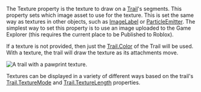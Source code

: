 The Texture property is the texture to draw on a [Trail](https://create.roblox.com/docs/reference/engine/classes/Trail)'s segments. This
property sets which image asset to use for the texture. This is set the
same way as textures in other objects, such as [ImageLabel](https://create.roblox.com/docs/reference/engine/classes/ImageLabel) or
[ParticleEmitter](https://create.roblox.com/docs/reference/engine/classes/ParticleEmitter). The simplest way to set this property is to use an
image uploaded to the Game Explorer (this requires the current place to be
Published to Roblox).

If a texture is not provided, then just the [Trail.Color](https://create.roblox.com/docs/reference/engine/classes/Trail#Color) of the Trail
will be used. With a texture, the trail will draw the texture as its
attachments move.

![A trail with a pawprint texture.][1]

Textures can be displayed in a variety of different ways based on the
trail's [Trail.TextureMode](https://create.roblox.com/docs/reference/engine/classes/Trail#TextureMode) and [Trail.TextureLength](https://create.roblox.com/docs/reference/engine/classes/Trail#TextureLength) properties.

[1]: https://prod.docsiteassets.roblox.com/assets/blt799ab8f34ca0d660/TrailTexture.gif